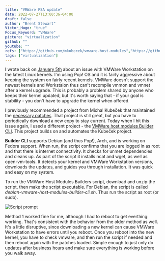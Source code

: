 ```yaml
---
title: "VMWare PSA update"
date: 2022-07-27T13:00:36-04:00
draft: false
author: "Brent Stewart"
Victor_Hugo: "true"
Focus_Keyword: "VMWare"
picture: "virtualization"
github: ""
youtube: ""
refs: ["https://github.com/mkubecek/vmware-host-modules","https://github.com/LinuxEuphony/vmware-host-modules-builder-cli"]
tags: ["virtualization"]
---
```

I wrote back on [January 5th](/posts/220105_psa_vmware) about an issue with VMWare Workstation on the latest Linux kernels.  I'm using Pop! OS and it is fairly aggressive about keeping the system on fairly recent kernels.  VMWare doesn't support the newest kernels and Workstaion thus can't recompile vmmon and vmnet after a kernel upgrade.  This is probably a problem shared by anyone who keeps their kernel updated, but it's worth saying that - if your goal is stability - you don't have to upgrade the kernel when offered.  

I previously recommended a project from Michal Kubeček that maintained the [necessary patches](https://github.com/mkubecek/vmware-host-modules).  That project is still great, but you have to periodically download a new copy to stay current.  Today when I hit this issue again, I used a different project - the [VMWare host modules Builder CLI](https://github.com/LinuxEuphony/vmware-host-modules-builder-cli).  This project builds on and automates the Kubeček project.

__Builder CLI__ supports Debian (and thus Pop!), Arch, and is working on Fedora support.  When run, the script confirms that you are logged in as root and that there is internet connectivity.  It checks for unmet dependencies and cleans up.  As part of the script it installs ncat and wget, as well as open-vm-tools.  It detects your kernel and VMWare Workstation versions, downloads the updates, and guides you through installation.  It was quick and easy on my system.

To run the VMWare Host Modules Builders script, download and unzip the script, then make the script executable.  For Debian, the script is called _debian-vmware-host-modules-builder-cli.sh_.  Thus run the script as root (or sudo).

![Script prompt](/220727_vmwarescript.png)

Method 1 worked fine for me, although I had to reboot to get everthing working.  That's consistent with the behavior from the older method as well.  It's a little disruptive, since downloading a new kernel can cause VMWare Workstation to have errors until you reboot.  Once you reboot into the new kernel, you have to check vmware, and then run the script if needed and then reboot again with the patches loaded.  Simple enough to just only do updates after business hours and make sure everything is working before you walk away.   

